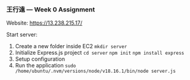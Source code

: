 
### 王行遠 — Week 0 Assignment 

Website: https://13.238.215.17/

Start server:
1. Create a new folder inside EC2
` mkdir server `
2. Initialize Express.js project
` cd server `
` npm init `
` npm install express `
3. Setup configuration
4. Run the application
` sudo /home/ubuntu/.nvm/versions/node/v18.16.1/bin/node server.js ` 

